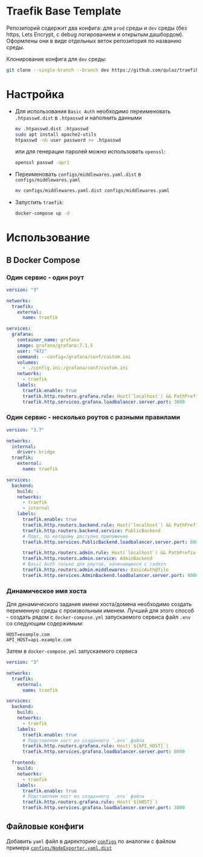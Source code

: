 # Traefik Base Template

Репозиторий содержит два конфига: для `prod` среды и `dev` среды (без https, Lets Encrypt, с debug логированием и открытым дашбордом). Оформлены они в виде отдельных веток репозитория по названию среды.

Клонирование конфига для `dev` среды:

```bash
git clone --single-branch --branch dev https://github.com/qulaz/traefik_template.git
```

# Настройка

- Для использования `Basic Auth` необходимо переименовать `.htpasswd.dist` в `.htpasswd` и наполнить данными

  ```bash
  mv .htpasswd.dist .htpasswd
  sudo apt install apache2-utils
  htpasswd -nb user password >> .htpasswd
  ```

  или для генерации паролей можно использовать `openssl`:

  ```bash
  openssl passwd -apr1
  ```

- Переименовать `configs/middlewares.yaml.dist` в `configs/middlewares.yaml`

  ```bash
  mv configs/middlewares.yaml.dist configs/middlewares.yaml
  ```

- Запустить `traefik`:

  ```bash
  docker-compose up -d
  ```

# Использование

## В Docker Compose

### Один сервис - один роут
```yaml
version: "3"

networks:
  traefik:
    external:
      name: traefik

services:
  grafana:
    container_name: grafana
    image: grafana/grafana:7.1.5
    user: "472"
    command: --config=/grafana/conf/custom.ini
    volumes:
      - ./config.ini:/grafana/conf/custom.ini
    networks:
      - traefik
    labels:
      traefik.enable: true
      traefik.http.routers.grafana.rule: Host(`localhost`) && PathPrefix(`/grafana`)
      traefik.http.services.grafana.loadbalancer.server.port: 3000
```

### Один сервис - несколько роутов с разными правилами
```yaml
version: "3.7"

networks:
  internal:
    driver: bridge
  traefik:
    external:
      name: traefik

services:
  backend:
    build: .
    networks:
      - traefik
      - internal
    labels:
      traefik.enable: true
      traefik.http.routers.backend.rule: Host(`localhost`) && PathPrefix(`/`)
      traefik.http.routers.backend.service: PublicBackend
      # Порт, по которому доступно приложение
      traefik.http.services.PublicBackend.loadbalancer.server.port: 8000

      traefik.http.routers.admin.rule: Host(`localhost`) && PathPrefix(`/admin`)
      traefik.http.routers.admin.service: AdminBackend
      # Basic Auth только для роутов, начинающихся с /admin
      traefik.http.routers.admin.middlewares: BasicAuth@file
      traefik.http.services.AdminBackend.loadbalancer.server.port: 8000
```

### Динамическое имя хоста
Для динамического задания имени хоста/домена необходимо создать переменную среды с произвольным именем. Лучший для этого способ - создать рядом с `docker-compose.yml` запускаемого сервиса файл `.env` со следующим содержимым:
```
HOST=example.com
API_HOST=api.example.com
```
Затем в `docker-compose.yml` запускаемого сервиса
```yaml
version: "3"

networks:
  traefik:
    external:
      name: traefik

services:
  backend:
    build: .
    networks:
      - traefik
    labels:
      traefik.enable: true
      # Подставляем хост из созданного `.env` файла
      traefik.http.routers.grafana.rule: Host(`${API_HOST}`)
      traefik.http.services.grafana.loadbalancer.server.port: 8000

  frontend:
    build: .
    networks:
      - traefik
    labels:
      traefik.enable: true
      # Подставляем хост из созданного `.env` файла
      traefik.http.routers.grafana.rule: Host(`${HOST}`)
      traefik.http.services.grafana.loadbalancer.server.port: 3000
```

## Файловые конфиги

Добавить `yaml` файл в директорию [`configs`](./configs) по аналогии с файлом примера [`configs/NodeExporter.yaml.dist`](./configs/NodeExporter.yaml.dist)
